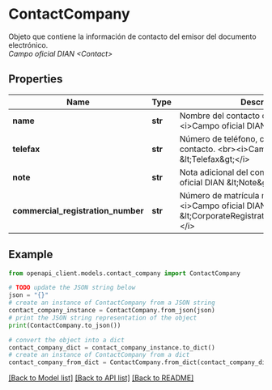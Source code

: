 # ContactCompany

Objeto que contiene la información de contacto del emisor del documento electrónico. <br><i>Campo oficial DIAN &lt;Contact&gt;</i>

## Properties

Name | Type | Description | Notes
------------ | ------------- | ------------- | -------------
**name** | **str** | Nombre del contacto del emisor. &lt;br&gt;&lt;i&gt;Campo oficial DIAN &amp;lt;Name&amp;gt;&lt;/i&gt; | [optional] 
**telefax** | **str** | Número de teléfono, celular u otro del contacto. &lt;br&gt;&lt;i&gt;Campo oficial DIAN &amp;lt;Telefax&amp;gt;&lt;/i&gt; | [optional] 
**note** | **str** | Nota adicional del contacto. &lt;br&gt;&lt;i&gt;Campo oficial DIAN &amp;lt;Note&amp;gt;&lt;/i&gt; | [optional] 
**commercial_registration_number** | **str** | Número de matrícula mercantil. &lt;br&gt;&lt;i&gt;Campo oficial DIAN &amp;lt;CorporateRegistrationScheme/Name&amp;gt;&lt;/i&gt; | [optional] 

## Example

```python
from openapi_client.models.contact_company import ContactCompany

# TODO update the JSON string below
json = "{}"
# create an instance of ContactCompany from a JSON string
contact_company_instance = ContactCompany.from_json(json)
# print the JSON string representation of the object
print(ContactCompany.to_json())

# convert the object into a dict
contact_company_dict = contact_company_instance.to_dict()
# create an instance of ContactCompany from a dict
contact_company_from_dict = ContactCompany.from_dict(contact_company_dict)
```
[[Back to Model list]](../README.md#documentation-for-models) [[Back to API list]](../README.md#documentation-for-api-endpoints) [[Back to README]](../README.md)


